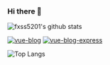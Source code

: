 ### Hi there 👋

<!--
**fxss5201/fxss5201** is a ✨ _special_ ✨ repository because its `README.md` (this file) appears on your GitHub profile.

Here are some ideas to get you started:

- 🔭 I’m currently working on ...
- 🌱 I’m currently learning ...
- 👯 I’m looking to collaborate on ...
- 🤔 I’m looking for help with ...
- 💬 Ask me about ...
- 📫 How to reach me: ...
- 😄 Pronouns: ...
- ⚡ Fun fact: ...
-->

![fxss5201's github stats](https://github-readme-stats.vercel.app/api?username=fxss5201&show_icons=true&include_all_commits=true)

[![vue-blog](https://github-readme-stats.vercel.app/api/pin/?username=vueBlog&repo=vue-blog)](https://github.com/vueBlog/vue-blog)
[![vue-blog-express](https://github-readme-stats.vercel.app/api/pin/?username=vueBlog&repo=vue-blog-express)](https://github.com/vueBlog/vue-blog-express)

![Top Langs](https://github-readme-stats.vercel.app/api/top-langs/?username=fxss5201&layout=compact)
